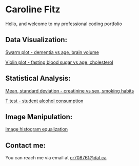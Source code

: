 # Caroline Fitz

Hello, and welcome to my professional coding portfolio

## Data Visualization:

[Swarm plot - dementia vs age, brain volume](Alzheimer's_MRI.md)

[Violin plot - fasting blood sugar vs age, cholesterol](FBS_vs_Age_and_Cholesterol.md)

## Statistical Analysis:

[Mean, standard deviation - creatinine vs sex, smoking habits](Heart_Failure.md)

[T test - student alcohol consumption](Student_Alcohol.md)

## Image Manipulation:

[Image histogram equalization](CT_equalizing.md)

## Contact me:
You can reach me via email at
[cr708761@dal.ca](mailto:cr708761@dal.ca)
